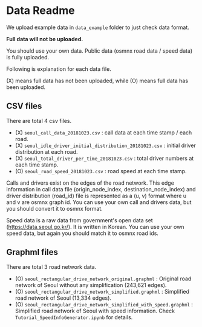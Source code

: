 # Data Readme
We upload example data in `data_example` folder to just check data format.

**Full data will not be uploaded.**

You should use your own data.
Public data (osmnx road data / speed data) is fully uploaded.

Following is explanation for each data file.

(X) means full data has not been uploaded, while (O) means full data has been uploaded.

## CSV files

There are total 4 csv files.

- (X) `seoul_call_data_20181023.csv` : call data at each time stamp / each road.
- (X) `seoul_idle_driver_initial_distribution_20181023.csv` : initial driver distribution at each road.
- (X) `seoul_total_driver_per_time_20181023.csv` : total driver numbers at each time stamp.
- (O) `seoul_road_speed_20181023.csv` : road speed at each time stamp.

Calls and drivers exist on the edges of the road network.
This edge information in call data file (origin_node_index, destination_node_index) 
and driver distribution (road_id) file 
is represented as a (u, v) format where u and v are osmnx graph id.
You can use your own call and drivers data, but you should convert it to osmnx format.

Speed data is a raw data from government's open data set (https://data.seoul.go.kr/). 
It is written in Korean.
You can use your own speed data, but again you should match it to osmnx road ids.

## Graphml files

There are total 3 road network data.
- (O) `seoul_rectangular_drive_network_original.graphml` : Original road network of Seoul without any simplification (243,621 edges).
- (O) `seoul_rectangular_drive_network_simplified.graphml` : Simplified road network of Seoul  (13,334 edges).
- (O) `seoul_rectangular_drive_network_simplified_with_speed.graphml` : Simplified road network of Seoul with speed information. Check `Tutorial_SpeedInfoGenerator.ipynb` for details.
